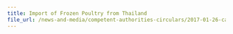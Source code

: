 ```yaml
---
title: Import of Frozen Poultry from Thailand 
file_url: /news-and-media/competent-authorities-circulars/2017-01-26-ca.pdf
---
```

